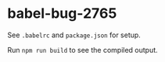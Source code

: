 # babel-bug-2765

See `.babelrc` and `package.json` for setup.



Run `npm run build` to see the compiled output.
